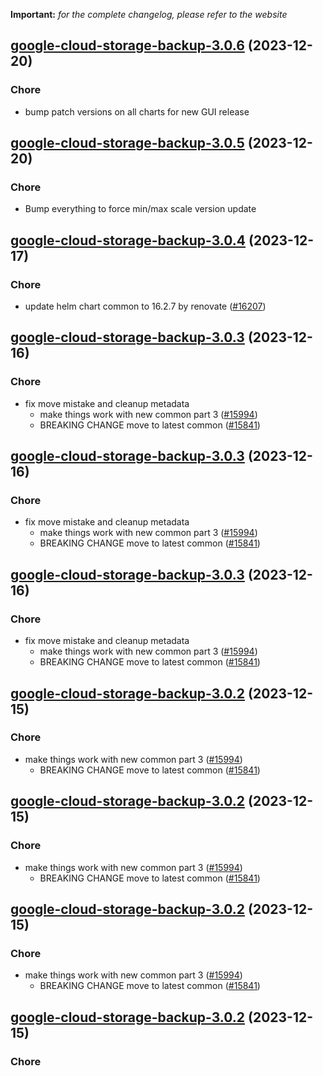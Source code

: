 **Important:**
*for the complete changelog, please refer to the website*




## [google-cloud-storage-backup-3.0.6](https://github.com/truecharts/charts/compare/google-cloud-storage-backup-3.0.5...google-cloud-storage-backup-3.0.6) (2023-12-20)

### Chore

- bump patch versions on all charts for new GUI release
  
  


## [google-cloud-storage-backup-3.0.5](https://github.com/truecharts/charts/compare/google-cloud-storage-backup-3.0.4...google-cloud-storage-backup-3.0.5) (2023-12-20)

### Chore

- Bump everything to force min/max scale version update
  
  


## [google-cloud-storage-backup-3.0.4](https://github.com/truecharts/charts/compare/google-cloud-storage-backup-3.0.3...google-cloud-storage-backup-3.0.4) (2023-12-17)

### Chore

- update helm chart common to 16.2.7 by renovate ([#16207](https://github.com/truecharts/charts/issues/16207))
  
  


## [google-cloud-storage-backup-3.0.3](https://github.com/truecharts/charts/compare/google-cloud-storage-backup-2.0.12...google-cloud-storage-backup-3.0.3) (2023-12-16)

### Chore

- fix move mistake and cleanup metadata
  - make things work with new common part 3 ([#15994](https://github.com/truecharts/charts/issues/15994))
  - BREAKING CHANGE move to latest common ([#15841](https://github.com/truecharts/charts/issues/15841))
  
  


## [google-cloud-storage-backup-3.0.3](https://github.com/truecharts/charts/compare/google-cloud-storage-backup-2.0.12...google-cloud-storage-backup-3.0.3) (2023-12-16)

### Chore

- fix move mistake and cleanup metadata
  - make things work with new common part 3 ([#15994](https://github.com/truecharts/charts/issues/15994))
  - BREAKING CHANGE move to latest common ([#15841](https://github.com/truecharts/charts/issues/15841))
  
  


## [google-cloud-storage-backup-3.0.3](https://github.com/truecharts/charts/compare/google-cloud-storage-backup-2.0.12...google-cloud-storage-backup-3.0.3) (2023-12-16)

### Chore

- fix move mistake and cleanup metadata
  - make things work with new common part 3 ([#15994](https://github.com/truecharts/charts/issues/15994))
  - BREAKING CHANGE move to latest common ([#15841](https://github.com/truecharts/charts/issues/15841))
  
  


## [google-cloud-storage-backup-3.0.2](https://github.com/truecharts/charts/compare/google-cloud-storage-backup-2.0.12...google-cloud-storage-backup-3.0.2) (2023-12-15)

### Chore

- make things work with new common part 3 ([#15994](https://github.com/truecharts/charts/issues/15994))
  - BREAKING CHANGE move to latest common ([#15841](https://github.com/truecharts/charts/issues/15841))
  
  


## [google-cloud-storage-backup-3.0.2](https://github.com/truecharts/charts/compare/google-cloud-storage-backup-2.0.12...google-cloud-storage-backup-3.0.2) (2023-12-15)

### Chore

- make things work with new common part 3 ([#15994](https://github.com/truecharts/charts/issues/15994))
  - BREAKING CHANGE move to latest common ([#15841](https://github.com/truecharts/charts/issues/15841))
  
  


## [google-cloud-storage-backup-3.0.2](https://github.com/truecharts/charts/compare/google-cloud-storage-backup-2.0.12...google-cloud-storage-backup-3.0.2) (2023-12-15)

### Chore

- make things work with new common part 3 ([#15994](https://github.com/truecharts/charts/issues/15994))
  - BREAKING CHANGE move to latest common ([#15841](https://github.com/truecharts/charts/issues/15841))
  
  


## [google-cloud-storage-backup-3.0.2](https://github.com/truecharts/charts/compare/google-cloud-storage-backup-2.0.12...google-cloud-storage-backup-3.0.2) (2023-12-15)

### Chore

